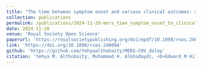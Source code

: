 ```yaml
---
title: "The time between symptom onset and various clinical outcomes: a statistical analysis of MERS-CoV patients in Saudi Arabia"
collection: publications
permalink: /publications/2024-11-20-mers_time_symptom_onset_to_clinical_outcomes
date: 2024-11-20
venue: 'Royal Society Open Science'
paperurl: 'https://royalsocietypublishing.org/doi/epdf/10.1098/rsos.240094'
link: 'https://doi.org/10.1098/rsos.240094'
github: 'https://github.com/Yehyaalthobaity/MERS-COV_daley'
citation: 'Yehya M. Althobaity, Muhammad H. Alkhudaydi, <b>Edward M Hill</b>, Robin N Thompson, Michael J Tildesley. (2024). &quot;Optimal health and economic impact of non-pharmaceutical intervention measures prior and post vaccination in England: a mathematical modelling study.&quot; <i>Royal Society Open Science</i>, <b>11</b>: 240094. doi:10.1098/rsos.240094.'
---
```

